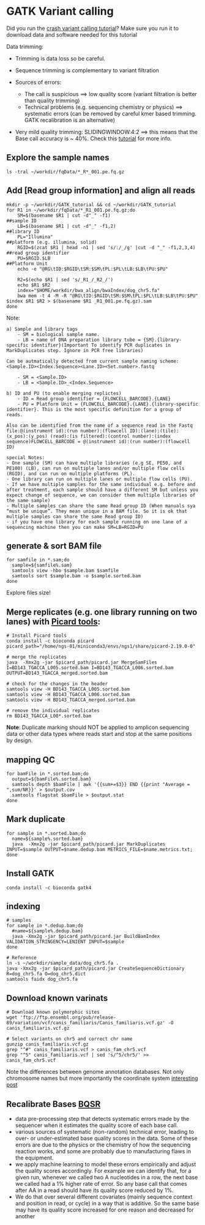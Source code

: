 
GATK Variant calling
====================

Did you run the [crash variant calling tutorial](https://github.com/drtamermansour/nu-ngs02/blob/master/Crash_variant_calling.md)? Make sure you run it to download data and software needed for this tutorial

Data trimming: 
- Trimming is data loss so be careful.
- Sequence trimming is complementary to variant filtration
- Sources of errors: 
    * The call is suspicious ==> low quality score (variant filtration is better than quality trimming) 
    * Technical problems (e.g. sequencing chemistry or physics) ==> systematic errors (can be removed by careful kmer based trimming. GATK recalibration is an alternative)
    
- Very mild quality trimming: SLIDINGWINDOW:4:2 ==> this means that the Base call accuracy is ~ 40%. Check this [tutorial](https://github.com/drtamermansour/nu-ngs01/blob/master/Day-2/Trimmomatic_tutorial.md) for more info.

## Explore the sample names
```
ls -tral ~/workdir/fqData/*_R*_001.pe.fq.gz
```

## Add [Read group information] and align all reads
```
mkdir -p ~/workdir/GATK_tutorial && cd ~/workdir/GATK_tutorial
for R1 in ~/workdir/fqData/*_R1_001.pe.fq.gz;do
    SM=$(basename $R1 | cut -d"_" -f1)                                          ##sample ID
    LB=$(basename $R1 | cut -d"_" -f1,2)                                        ##library ID
    PL="Illumina"                                                           ##platform (e.g. illumina, solid)
    RGID=$(zcat $R1 | head -n1 | sed 's/:/_/g' |cut -d "_" -f1,2,3,4)       ##read group identifier 
    PU=$RGID.$LB                                                            ##Platform Unit
    echo -e "@RG\tID:$RGID\tSM:$SM\tPL:$PL\tLB:$LB\tPU:$PU"

    R2=$(echo $R1 | sed 's/_R1_/_R2_/')
    echo $R1 $R2
    index="$HOME/workdir/bwa_align/bwaIndex/dog_chr5.fa"
    bwa mem -t 4 -M -R "@RG\tID:$RGID\tSM:$SM\tPL:$PL\tLB:$LB\tPU:$PU" $index $R1 $R2 > $(basename $R1 _R1_001.pe.fq.gz).sam
done
```

Note:
```
a) Sample and library tags
    - SM = biological sample name.
    - LB = name of DNA preparation library tube = {SM}.{library-specific identifier}(Important To identify PCR duplicates in MarkDuplicates step. Ignore in PCR free libraries)

Can be autmatically detected from current sample naming scheme:<Sample.ID><Index.Sequence><Lane.ID><Set.number>.fastq

    - SM = <Sample.ID>
    - LB = <Sample.ID>_<Index.Sequence>

b) ID and PU (to enable merging replictes)
    - ID = Read group identifier = {FLOWCELL_BARCODE}.{LANE}
    - PU = Platform Unit = {FLOWCELL_BARCODE}.{LANE}.{library-specific identifier}. This is the most specific definition for a group of reads.

Also can be identified from the name of a sequence read in the Fastq file:@(instrument id):(run number):(flowcell ID):(lane):(tile):(x_pos):(y_pos) (read):(is filtered):(control number):(index sequence)FLOWCELL_BARCODE = @(instrument id):(run number):(flowcell ID)

special Notes:
- One sample (SM) can have multiple libraries (e.g SE, PE50, and PE100) (LB), can run on multiple lanes and/or multiple flow cells (RGID), and can run on multiple platforms (PL).
- One library can run on multiple lanes or multiple flow cells (PU).
- If we have multiple samples for the same individual e.g. before and after treatment, each sample should have a different SM but unless you expect change of sequence, we can consider them multiple libraries of the same sample)
- Multiple samples can share the same Read group ID (When manuals sya “must be unique”. They mean unique in a BAM file. So it is ok that multiple samples can share the same Read group ID)
- if you have one library for each sample running on one lane of a sequencing machine then you can make SM=LB=RGID=PU

```

## generate & sort BAM file

```
for samfile in *.sam;do
  sample=${samfile%.sam}
  samtools view -hbo $sample.bam $samfile
  samtools sort $sample.bam -o $sample.sorted.bam
done
```
Explore files size!

## Merge replicates (e.g. one library running on two lanes) with [Picard tools](http://broadinstitute.github.io/picard/):
```
# Install Picard tools
conda install -c bioconda picard 
picard_path="/home/ngs-01/miniconda3/envs/ngs1/share/picard-2.19.0-0"

# merge the replicates
java  -Xmx2g -jar $picard_path/picard.jar MergeSamFiles I=BD143_TGACCA_L005.sorted.bam I=BD143_TGACCA_L006.sorted.bam OUTPUT=BD143_TGACCA_merged.sorted.bam

# check for the changes in the header
samtools view -H BD143_TGACCA_L005.sorted.bam
samtools view -H BD143_TGACCA_L006.sorted.bam
samtools view -H BD143_TGACCA_merged.sorted.bam

# remove the individual replicates
rm BD143_TGACCA_L00*.sorted.bam
```

**Note**: Duplicate marking should NOT be applied to amplicon sequencing data or other data types where reads start and stop at the same positions by design.


## mapping QC
```
for bamFile in *.sorted.bam;do
  output=${bamFile%.sorted.bam}
  samtools depth $bamFile | awk '{{sum+=$3}} END {{print "Average = ",sum/NR}}' > $output.cov
  samtools flagstat $bamFile > $output.stat
done
```

## Mark duplicate
```
for sample in *.sorted.bam;do
  name=${sample%.sorted.bam}
  java  -Xmx2g -jar $picard_path/picard.jar MarkDuplicates INPUT=$sample OUTPUT=$name.dedup.bam METRICS_FILE=$name.metrics.txt;
done
```

## Install GATK
```
conda install -c bioconda gatk4 
```

## indexing
```
# samples
for sample in *.dedup.bam;do
  #name=${sample%.dedup.bam}
  java -Xmx2g -jar $picard_path/picard.jar BuildBamIndex VALIDATION_STRINGENCY=LENIENT INPUT=$sample
done

# Reference
ln -s ~/workdir/sample_data/dog_chr5.fa .
java -Xmx2g -jar $picard_path/picard.jar CreateSequenceDictionary R=dog_chr5.fa O=dog_chr5.dict
samtools faidx dog_chr5.fa
```

## Download known varinats

```
# Download known polymorphic sites
wget 'ftp://ftp.ensembl.org/pub/release-89/variation/vcf/canis_familiaris/Canis_familiaris.vcf.gz' -O canis_familiaris.vcf.gz

# Select variants on chr5 and correct chr name
gunzip canis_familiaris.vcf.gz
grep "^#" canis_familiaris.vcf > canis_fam_chr5.vcf
grep "^5" canis_familiaris.vcf | sed 's/^5/chr5/' >> canis_fam_chr5.vcf
```

Note the differences between genome annotation databases. Not only chromosome names but more importantly the coordinate system [interesting post](https://www.biostars.org/p/84686/)

## Recalibrate Bases [BQSR](https://gatkforums.broadinstitute.org/gatk/discussion/44/base-quality-score-recalibration-bqsr)

- data pre-processing step that detects systematic errors made by the sequencer when it estimates the quality score of each base call.
- various sources of systematic (non-random) technical error, leading to over- or under-estimated base quality scores in the data. Some of these errors are due to the physics or the chemistry of how the sequencing reaction works, and some are probably due to manufacturing flaws in the equipment.
- we apply machine learning to model these errors empirically and adjust the quality scores accordingly. For example we can identify that, for a given run, whenever we called two A nucleotides in a row, the next base we called had a 1% higher rate of error. So any base call that comes after AA in a read should have its quality score reduced by 1%.
- We do that over several different covariates (mainly sequence context and position in read, or cycle) in a way that is additive. So the same base may have its quality score increased for one reason and decreased for another

